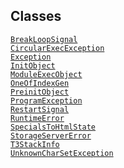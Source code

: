 ---
---
## Classes

<a href="../object/BreakLoopSignal.html#BreakLoopSignal"
target="main"><code>BreakLoopSignal</code></a>  
<a href="../object/CircularExecException.html#CircularExecException"
target="main"><code>CircularExecException</code></a>  
<a href="../object/Exception.html#Exception"
target="main"><code>Exception</code></a>  
<a href="../object/InitObject.html#InitObject"
target="main"><code>InitObject</code></a>  
<a href="../object/ModuleExecObject.html#ModuleExecObject"
target="main"><code>ModuleExecObject</code></a>  
<a href="../object/OneOfIndexGen.html#OneOfIndexGen"
target="main"><code>OneOfIndexGen</code></a>  
<a href="../object/PreinitObject.html#PreinitObject"
target="main"><code>PreinitObject</code></a>  
<a href="../object/ProgramException.html#ProgramException"
target="main"><code>ProgramException</code></a>  
<a href="../object/RestartSignal.html#RestartSignal"
target="main"><code>RestartSignal</code></a>  
<a href="../object/RuntimeError.html#RuntimeError"
target="main"><code>RuntimeError</code></a>  
<a href="../object/SpecialsToHtmlState.html#SpecialsToHtmlState"
target="main"><code>SpecialsToHtmlState</code></a>  
<a href="../object/StorageServerError.html#StorageServerError"
target="main"><code>StorageServerError</code></a>  
<a href="../object/T3StackInfo.html#T3StackInfo"
target="main"><code>T3StackInfo</code></a>  
<a href="../object/UnknownCharSetException.html#UnknownCharSetException"
target="main"><code>UnknownCharSetException</code></a>  
